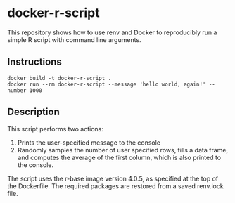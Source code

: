 # docker-r-script
This repository shows how to use renv and Docker to reproducibly run a simple R script with command line arguments.

## Instructions

```
docker build -t docker-r-script .
docker run --rm docker-r-script --message 'hello world, again!' --number 1000
```
## Description
This script performs two actions:
1. Prints the user-specified message to the console
2. Randomly samples the number of user specified rows, fills a data frame, and computes the average of the first column, which is also printed to the console.  

The script uses the r-base image version 4.0.5, as specified at the top of the Dockerfile.  The required packages are restored from a saved renv.lock file.  